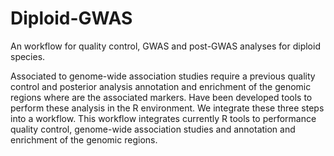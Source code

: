 # Diploid-GWAS

An workflow for quality control, GWAS and post-GWAS analyses for diploid species.

Associated to genome-wide association studies require a previous quality control and posterior analysis annotation and enrichment of the genomic regions where are the associated markers. Have been developed tools to perform these analysis in the R environment. We integrate these three steps into a workflow. This workflow integrates currently R tools to performance quality control, genome-wide association studies and annotation and enrichment of the genomic regions.
